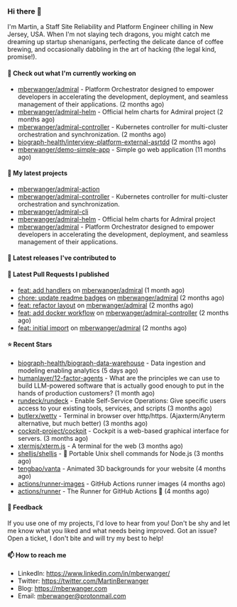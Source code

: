 ### Hi there 👋

I'm Martin, a Staff Site Reliability and Platform Engineer chilling in New Jersey, USA. When I'm not slaying tech dragons, you might catch me dreaming up startup shenanigans, perfecting the delicate dance of coffee brewing, and occasionally dabbling in the art of hacking (the legal kind, promise!). 

#### 👷 Check out what I'm currently working on

- [mberwanger/admiral](https://github.com/mberwanger/admiral) - Platform Orchestrator designed to empower developers in accelerating the development, deployment, and seamless management of their applications. (2 months ago)
- [mberwanger/admiral-helm](https://github.com/mberwanger/admiral-helm) - Official helm charts for Admiral project (2 months ago)
- [mberwanger/admiral-controller](https://github.com/mberwanger/admiral-controller) - Kubernetes controller for multi-cluster orchestration and synchronization. (2 months ago)
- [biograph-health/interview-platform-external-asrtdd](https://github.com/biograph-health/interview-platform-external-asrtdd) (2 months ago)
- [mberwanger/demo-simple-app](https://github.com/mberwanger/demo-simple-app) - Simple go web application (11 months ago)

#### 🌱 My latest projects

- [mberwanger/admiral-action](https://github.com/mberwanger/admiral-action)
- [mberwanger/admiral-controller](https://github.com/mberwanger/admiral-controller) - Kubernetes controller for multi-cluster orchestration and synchronization.
- [mberwanger/admiral-cli](https://github.com/mberwanger/admiral-cli)
- [mberwanger/admiral-helm](https://github.com/mberwanger/admiral-helm) - Official helm charts for Admiral project
- [mberwanger/admiral](https://github.com/mberwanger/admiral) - Platform Orchestrator designed to empower developers in accelerating the development, deployment, and seamless management of their applications.

#### 🔭 Latest releases I've contributed to


#### 🔨 Latest Pull Requests I published

- [feat: add handlers](https://github.com/mberwanger/admiral/pull/33) on [mberwanger/admiral](https://github.com/mberwanger/admiral) (1 month ago)
- [chore: update readme badges](https://github.com/mberwanger/admiral/pull/28) on [mberwanger/admiral](https://github.com/mberwanger/admiral) (2 months ago)
- [feat: refactor layout](https://github.com/mberwanger/admiral/pull/24) on [mberwanger/admiral](https://github.com/mberwanger/admiral) (2 months ago)
- [feat: add docker workflow](https://github.com/mberwanger/admiral-controller/pull/1) on [mberwanger/admiral-controller](https://github.com/mberwanger/admiral-controller) (2 months ago)
- [feat: initial import](https://github.com/mberwanger/admiral/pull/1) on [mberwanger/admiral](https://github.com/mberwanger/admiral) (2 months ago)

#### ⭐ Recent Stars

- [biograph-health/biograph-data-warehouse](https://github.com/biograph-health/biograph-data-warehouse) - Data ingestion and modeling enabling analytics (5 days ago)
- [humanlayer/12-factor-agents](https://github.com/humanlayer/12-factor-agents) - What are the principles we can use to build LLM-powered software that is actually good enough to put in the hands of production customers? (1 month ago)
- [rundeck/rundeck](https://github.com/rundeck/rundeck) - Enable Self-Service Operations: Give specific users access to your existing tools, services, and scripts (3 months ago)
- [butlerx/wetty](https://github.com/butlerx/wetty) - Terminal in browser over http/https. (Ajaxterm/Anyterm alternative, but much better) (3 months ago)
- [cockpit-project/cockpit](https://github.com/cockpit-project/cockpit) - Cockpit is a web-based graphical interface for servers. (3 months ago)
- [xtermjs/xterm.js](https://github.com/xtermjs/xterm.js) - A terminal for the web (3 months ago)
- [shelljs/shelljs](https://github.com/shelljs/shelljs) - :shell: Portable Unix shell commands for Node.js (3 months ago)
- [tengbao/vanta](https://github.com/tengbao/vanta) - Animated 3D backgrounds for your website (4 months ago)
- [actions/runner-images](https://github.com/actions/runner-images) - GitHub Actions runner images (4 months ago)
- [actions/runner](https://github.com/actions/runner) - The Runner for GitHub Actions :rocket: (4 months ago)

#### 💬 Feedback

If you use one of my projects, I'd love to hear from you! Don't be shy and let me know what you liked and what needs being improved. Got an issue? Open a ticket, I don't bite and will try my best to help!

#### 📫 How to reach me

- LinkedIn: https://www.linkedin.com/in/mberwanger/
- Twitter: https://twitter.com/MartinBerwanger
- Blog: https://mberwanger.com
- Email: mberwanger@protonmail.com
